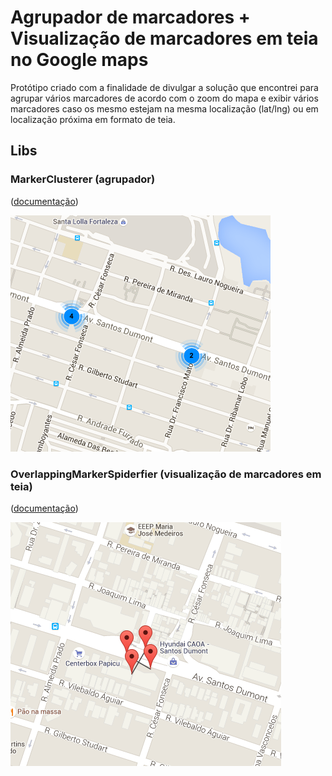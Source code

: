 # Agrupador de marcadores + Visualização de marcadores em teia no Google maps

Protótipo criado com a finalidade de divulgar a solução que encontrei para agrupar vários marcadores de acordo com o zoom do mapa e exibir vários marcadores caso os mesmo estejam na mesma localização (lat/lng) ou em localização próxima em formato de teia.

## Libs

### MarkerClusterer (agrupador)
([documentação](http://google-maps-utility-library-v3.googlecode.com/svn/tags/markerclustererplus/2.1/))

![MarkerClusterer](https://github.com/dorianneto/markerclusterer-and-oms/raw/master/assets/img/marker-clusterer.png)

### OverlappingMarkerSpiderfier (visualização de marcadores em teia)
([documentação](https://github.com/jawj/OverlappingMarkerSpiderfier))

![OverlappingMarkerSpiderfier](https://github.com/dorianneto/markerclusterer-and-oms/raw/master/assets/img/oms.png)